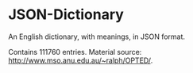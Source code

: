 # JSON-Dictionary
An English dictionary, with meanings, in JSON format.

Contains 111760 entries. Material source: http://www.mso.anu.edu.au/~ralph/OPTED/.
